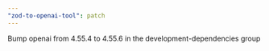 ```yaml
---
"zod-to-openai-tool": patch
---
```


Bump openai from 4.55.4 to 4.55.6 in the development-dependencies group
